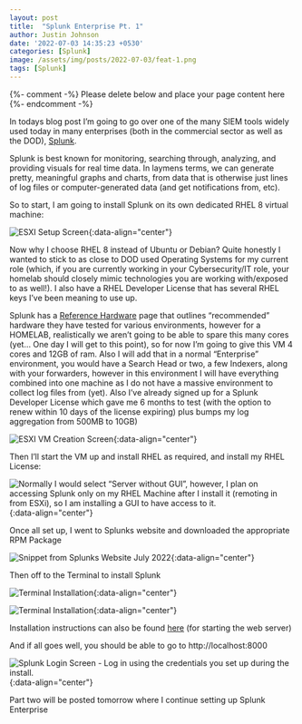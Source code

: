 ```yaml
---
layout: post
title:  "Splunk Enterprise Pt. 1"
author: Justin Johnson
date: '2022-07-03 14:35:23 +0530'
categories: [Splunk]
image: /assets/img/posts/2022-07-03/feat-1.png
tags: [Splunk]
---
```



{%- comment -%} Please delete below and place your page content here {%- endcomment -%}

In todays blog post I’m going to go over one of the many SIEM tools widely used today in many enterprises (both in the commercial sector as well as the DOD), [Splunk](https://splunk.com/).

Splunk is best known for monitoring, searching through, analyzing, and providing visuals for real time data. In laymens terms, we can generate pretty, meaningful graphs and charts, from data that is otherwise just lines of log files or computer-generated data (and get notifications from, etc).

So to start, I am going to install Splunk on its own dedicated RHEL 8 virtual machine:

![ESXI Setup Screen](/assets/img/posts/{{page.imgdate}}/2.png){:data-align="center"}

Now why I choose RHEL 8 instead of Ubuntu or Debian? Quite honestly I wanted to stick to as close to DOD used Operating Systems for my current role (which, if you are currently working in your Cybersecurity/IT role, your homelab should closely mimic technologies you are working with/exposed to as well!). I also have a RHEL Developer License that has several RHEL keys I’ve been meaning to use up.

Splunk has a [Reference Hardware](https://docs.splunk.com/Documentation/Splunk/latest/Capacity/Referencehardware) page that outlines “recommended” hardware they have tested for various environments, however for a HOMELAB, realistically we aren’t going to be able to spare this many cores (yet… One day I will get to this point), so for now I’m going to give this VM 4 cores and 12GB of ram. Also I will add that in a normal “Enterprise” environment, you would have a Search Head or two, a few Indexers, along with your forwarders, however in this environment I will have everything combined into one machine as I do not have a massive environment to collect log files from (yet). Also I’ve already signed up for a Splunk Developer License which gave me 6 months to test (with the option to renew within 10 days of the license expiring) plus bumps my log aggregation from 500MB to 10GB)

![ESXI VM Creation Screen](/assets/img/posts/{{page.imgdate}}/3.png){:data-align="center"}

Then I’ll start the VM up and install RHEL as required, and install my RHEL License:

![Normally I would select “Server without GUI”, however, I plan on accessing Splunk only on my RHEL Machine after I install it (remoting in from ESXi), so I am installing a GUI to have access to it.](/assets/img/posts/{{page.imgdate}}/4.png){:data-align="center"}

Once all set up, I went to Splunks website and downloaded the appropriate RPM Package

![Snippet from Splunks Website July 2022](/assets/img/posts/{{page.imgdate}}/5.png){:data-align="center"}

Then off to the Terminal to install Splunk

![Terminal Installation](/assets/img/posts/{{page.imgdate}}/6.png){:data-align="center"}

![Terminal Installation](/assets/img/posts/{{page.imgdate}}/7.png){:data-align="center"}

Installation instructions can also be found [here](https://docs.splunk.com/Documentation/SplunkCloud/latest/SearchTutorial/StartSplunk) (for starting the web server)

And if all goes well, you should be able to go to http://localhost:8000

![Splunk Login Screen - Log in using the credentials you set up during the install.](/assets/img/posts/{{page.imgdate}}/8.png){:data-align="center"}

Part two will be posted tomorrow where I continue setting up Splunk Enterprise